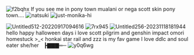 ![f2bqhx](https://github.com/user-attachments/assets/48657f80-0d0d-4052-910f-0e134ee25f4c)
If you see me in pony town mualani  or nega scott skin pony town....
![natsuki](https://github.com/user-attachments/assets/2baf64a4-e0d4-473f-8c8c-4effeb11a0a0)
![just-monika-hi](https://github.com/user-attachments/assets/9405ce81-50aa-436c-8de8-49f2403c40e5)



![Untitled512-20220917094616](https://github.com/user-attachments/assets/8443cd70-e985-4fd5-80c2-c08a74de91ba)
![7rx945](https://github.com/user-attachments/assets/de8c82a1-faf1-4a67-9b34-dc4a8d9d1a4c)
![Untitled256-20231118181944](https://github.com/user-attachments/assets/0773a439-d4c7-49e0-8dba-1e2e3347357e)
hello happy halloween days i love scott pilgrim and genshin impact omori homestuck >_< honkai star rail and  zzz is my fav game I love ddlc and soul eater 
she/her ┣▇▇▇═─
![y0q6wg](https://github.com/user-attachments/assets/2fa0206e-f17f-4109-b8e0-b2b9e2a160e5)
